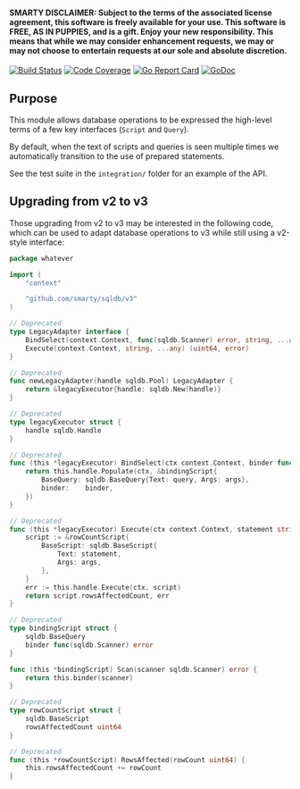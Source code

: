 #### SMARTY DISCLAIMER: Subject to the terms of the associated license agreement, this software is freely available for your use. This software is FREE, AS IN PUPPIES, and is a gift. Enjoy your new responsibility. This means that while we may consider enhancement requests, we may or may not choose to entertain requests at our sole and absolute discretion.

[![Build Status](https://travis-ci.org/smarty/sqldb.svg?branch=master)](https://travis-ci.org/smarty/sqldb)
[![Code Coverage](https://codecov.io/gh/smarty/sqldb/branch/master/graph/badge.svg)](https://codecov.io/gh/smarty/sqldb)
[![Go Report Card](https://goreportcard.com/badge/github.com/smarty/sqldb)](https://goreportcard.com/report/github.com/smarty/sqldb)
[![GoDoc](https://godoc.org/github.com/smarty/sqldb?status.svg)](http://godoc.org/github.com/smarty/sqldb)


## Purpose

This module allows database operations to be expressed the high-level terms of a few key interfaces (`Script` and `Query`).

By default, when the text of scripts and queries is seen multiple times we automatically transition to the use of prepared statements.

See the test suite in the `integration/` folder for an example of the API.

## Upgrading from v2 to v3

Those upgrading from v2 to v3 may be interested in the following code, which can be used to adapt database operations to v3 while still using a v2-style interface:

```go
package whatever

import (
	"context"

	"github.com/smarty/sqldb/v3"
)

// Deprecated
type LegacyAdapter interface {
	BindSelect(context.Context, func(sqldb.Scanner) error, string, ...any) error
	Execute(context.Context, string, ...any) (uint64, error)
}

// Deprecated
func newLegacyAdapter(handle sqldb.Pool) LegacyAdapter {
	return &legacyExecutor{handle: sqldb.New(handle)}
}

// Deprecated
type legacyExecutor struct {
	handle sqldb.Handle
}

// Deprecated
func (this *legacyExecutor) BindSelect(ctx context.Context, binder func(sqldb.Scanner) error, query string, args ...any) error {
	return this.handle.Populate(ctx, &bindingScript{
		BaseQuery: sqldb.BaseQuery{Text: query, Args: args},
		binder:    binder,
	})
}

// Deprecated
func (this *legacyExecutor) Execute(ctx context.Context, statement string, args ...any) (uint64, error) {
	script := &rowCountScript{
		BaseScript: sqldb.BaseScript{
			Text: statement,
			Args: args,
		},
	}
	err := this.handle.Execute(ctx, script)
	return script.rowsAffectedCount, err
}

// Deprecated
type bindingScript struct {
	sqldb.BaseQuery
	binder func(sqldb.Scanner) error
}

func (this *bindingScript) Scan(scanner sqldb.Scanner) error {
	return this.binder(scanner)
}

// Deprecated
type rowCountScript struct {
	sqldb.BaseScript
	rowsAffectedCount uint64
}

// Deprecated
func (this *rowCountScript) RowsAffected(rowCount uint64) {
	this.rowsAffectedCount += rowCount
}
```